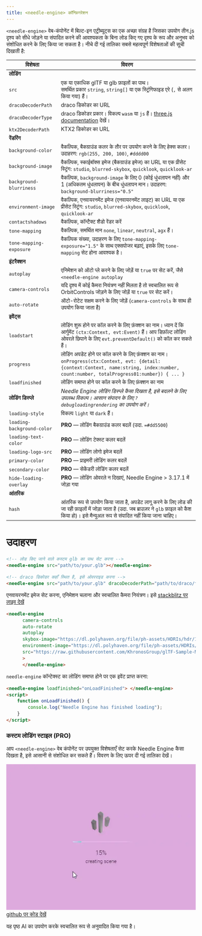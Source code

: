 ```yaml
---
title: <needle-engine> कॉन्फ़िगरेशन
---
```


`<needle-engine>` वेब-कंपोनेंट में बिल्ट-इन एट्रीब्यूट्स का एक अच्छा संग्रह है जिसका उपयोग तीन.js दृश्य को सीधे जोड़ने या संपादित करने की आवश्यकता के बिना लोड किए गए दृश्य के रूप और अनुभव को संशोधित करने के लिए किया जा सकता है।
नीचे दी गई तालिका सबसे महत्वपूर्ण विशेषताओं की सूची दिखाती है:

| विशेषता | विवरण |
| --- | --- |
| **लोडिंग** | |
| `src` | एक या एकाधिक glTF या glb फ़ाइलों का पाथ।<br/>समर्थित प्रकार `string`, `string[]` या एक स्ट्रिंगिफाइड एरे (`,` से अलग किया गया) हैं। |
| `dracoDecoderPath` | draco डिकोडर का URL |
| `dracoDecoderType` | draco डिकोडर प्रकार। विकल्प `wasm` या `js` हैं। [three.js documentation](https://threejs.org/docs/#examples/en/loaders/DRACOLoader.setDecoderConfig) देखें। |
| `ktx2DecoderPath` | KTX2 डिकोडर का URL |
| **रेंडरिंग** | |
| `background-color` | वैकल्पिक, बैकग्राउंड कलर के तौर पर उपयोग करने के लिए हेक्स कलर। उदाहरण: `rgb(255, 200, 100)`, `#dddd00` |
| `background-image` | वैकल्पिक, स्काईबॉक्स इमेज (बैकग्राउंड इमेज) का URL या एक प्रीसेट स्ट्रिंग: `studio`, `blurred-skybox`, `quicklook`, `quicklook-ar` |
| `background-blurriness` | वैकल्पिक, `background-image` के लिए 0 (कोई धुंधलापन नहीं) और 1 (अधिकतम धुंधलापन) के बीच धुंधलापन मान। उदाहरण: `background-blurriness="0.5"` |
| `environment-image` | वैकल्पिक, एनवायरनमेंट इमेज (एनवायरनमेंट लाइट) का URL या एक प्रीसेट स्ट्रिंग: `studio`, `blurred-skybox`, `quicklook`, `quicklook-ar` |
| `contactshadows` | वैकल्पिक, कॉन्टैक्ट शैडो रेंडर करें |
| `tone-mapping` | वैकल्पिक, समर्थित मान `none`, `linear`, `neutral`, `agx` हैं। |
| `tone-mapping-exposure` | वैकल्पिक संख्या, उदाहरण के लिए `tone-mapping-exposure="1.5"` के साथ एक्सपोजर बढ़ाएं, इसके लिए `tone-mapping` सेट होना आवश्यक है। |
| **इंटरैक्शन** | |
| `autoplay` | एनिमेशन को ऑटो प्ले करने के लिए जोड़ें या `true` पर सेट करें, जैसे `<needle-engine autoplay` |
| `camera-controls` | यदि दृश्य में कोई कैमरा नियंत्रण नहीं मिलता है तो स्वचालित रूप से OrbitControls जोड़ने के लिए जोड़ें या `true` पर सेट करें। |
| `auto-rotate` | ऑटो-रोटेट सक्षम करने के लिए जोड़ें (`camera-controls` के साथ ही उपयोग किया जाता है) |
| **इवेंट्स** | |
| `loadstart` | लोडिंग शुरू होने पर कॉल करने के लिए फ़ंक्शन का नाम। ध्यान दें कि आर्गुमेंट `(ctx:Context, evt:Event)` हैं। आप डिफ़ॉल्ट लोडिंग ओवरले छिपाने के लिए `evt.preventDefault()` को कॉल कर सकते हैं। |
| `progress` | लोडिंग अपडेट होने पर कॉल करने के लिए फ़ंक्शन का नाम। `onProgress(ctx:Context, evt: {detail: {context:Context, name:string, index:number, count:number, totalProgress01:number}) { ... }` |
| `loadfinished` | लोडिंग समाप्त होने पर कॉल करने के लिए फ़ंक्शन का नाम |
| **लोडिंग डिस्प्ले** | *Needle Engine लोडिंग डिस्प्ले कैसा दिखता है, इसे बदलने के लिए उपलब्ध विकल्प। आसान संपादन के लिए `?debugloadingrendering` का उपयोग करें।* |
| `loading-style` | विकल्प `light` या `dark` हैं। |
| `loading-background-color` | **PRO** — लोडिंग बैकग्राउंड कलर बदलें (उदा. `=#dd5500`) |
| `loading-text-color` | **PRO** — लोडिंग टेक्स्ट कलर बदलें |
| `loading-logo-src` | **PRO** — लोडिंग लोगो इमेज बदलें |
| `primary-color` | **PRO** — प्राइमरी लोडिंग कलर बदलें |
| `secondary-color` | **PRO** — सेकेंडरी लोडिंग कलर बदलें |
| `hide-loading-overlay` | **PRO** — लोडिंग ओवरले न दिखाएं, Needle Engine > 3.17.1 में जोड़ा गया |
| **आंतरिक** | |
| `hash` | आंतरिक रूप से उपयोग किया जाता है, अपडेट लागू करने के लिए लोड की जा रही फ़ाइलों में जोड़ा जाता है (उदा. जब ब्राउज़र ने `glb` फ़ाइल को कैश किया हो)। इसे मैन्युअल रूप से संपादित नहीं किया जाना चाहिए। |

# उदाहरण

```html
<!-- लोड किए जाने वाले कस्टम glb का पाथ सेट करना -->
<needle-engine src="path/to/your.glb"></needle-engine>
```

```html
<!-- draco डिकोडर कहाँ स्थित है, इसे ओवरराइड करना -->
<needle-engine src="path/to/your.glb" dracoDecoderPath="path/to/draco/folder"></needle-engine>
```

एनवायरनमेंट इमेज सेट करना, एनिमेशन चलाना और स्वचालित कैमरा नियंत्रण। इसे [stackblitz पर लाइव देखें](https://stackblitz.com/edit/needle-engine-cycle-src?file=index.html)
```html
<needle-engine
      camera-controls
      auto-rotate
      autoplay
      skybox-image="https://dl.polyhaven.org/file/ph-assets/HDRIs/hdr/1k/industrial_sunset_puresky_1k.hdr"
      environment-image="https://dl.polyhaven.org/file/ph-assets/HDRIs/hdr/1k/industrial_sunset_puresky_1k.hdr"
      src="https://raw.githubusercontent.com/KhronosGroup/glTF-Sample-Models/master/2.0/DamagedHelmet/glTF-Embedded/DamagedHelmet.gltf"
      >
      </needle-engine>
```

`needle-engine` कॉन्टेक्स्ट का लोडिंग समाप्त होने पर एक इवेंट प्राप्त करना:
```html
<needle-engine loadfinished="onLoadFinished"> </needle-engine>
<script>
    function onLoadFinished() {
        console.log("Needle Engine has finished loading");
    }
</script>
```

### कस्टम लोडिंग स्टाइल (PRO)

आप `<needle-engine>` वेब कंपोनेंट पर उपयुक्त विशेषताएँ सेट करके Needle Engine कैसा दिखता है, इसे आसानी से संशोधित कर सकते हैं। विवरण के लिए ऊपर दी गई तालिका देखें।

![custom loading](/imgs/custom-loading-style.webp)
[github पर कोड देखें](https://github.com/needle-engine/vite-template/blob/loading-style/custom/index.html)


यह पृष्ठ AI का उपयोग करके स्वचालित रूप से अनुवादित किया गया है।